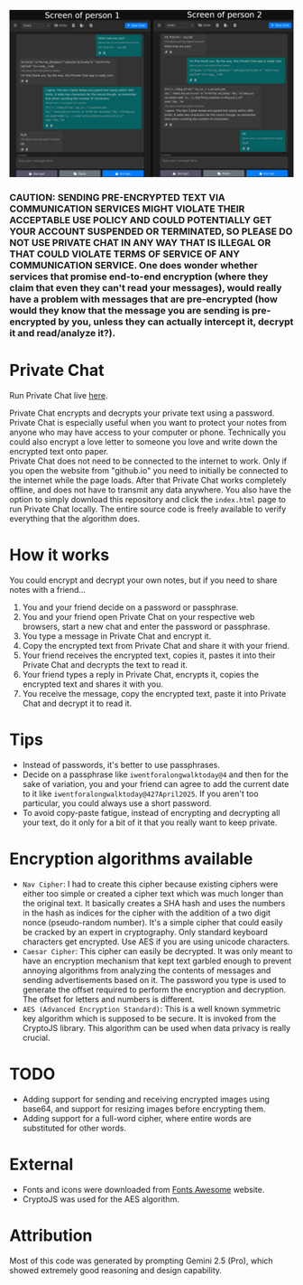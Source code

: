 ![Alt text](gallery/PrivateChatExample.png?raw=true "Sample screenshot Private Chat")  

### CAUTION: SENDING PRE-ENCRYPTED TEXT VIA COMMUNICATION SERVICES MIGHT VIOLATE THEIR ACCEPTABLE USE POLICY AND COULD POTENTIALLY GET YOUR ACCOUNT SUSPENDED OR TERMINATED, SO PLEASE DO NOT USE PRIVATE CHAT IN ANY WAY THAT IS ILLEGAL OR THAT COULD VIOLATE TERMS OF SERVICE OF ANY COMMUNICATION SERVICE. One does wonder whether services that promise end-to-end encryption (where they claim that even they can't read your messages), would really have a problem with messages that are pre-encrypted (how would they know that the message you are sending is pre-encrypted by you, unless they can actually intercept it, decrypt it and read/analyze it?).

# Private Chat
Run Private Chat live [here](https://nav9.github.io/privateChat/index.html).  
  
Private Chat encrypts and decrypts your private text using a password. Private Chat is especially useful when you want to protect your notes from anyone who may have access to your computer or phone. Technically you could also encrypt a love letter to someone you love and write down the encrypted text onto paper.    
Private Chat does not need to be connected to the internet to work. Only if you open the website from "github.io" you need to initially be connected to the internet while the page loads. After that Private Chat works completely offline, and does not have to transmit any data anywhere. You also have the option to simply download this repository and click the `index.html` page to run Private Chat locally. The entire source code is freely available to verify everything that the algorithm does.  
  
# How it works
You could encrypt and decrypt your own notes, but if you need to share notes with a friend...
1. You and your friend decide on a password or passphrase.  
2. You and your friend open Private Chat on your respective web browsers, start a new chat and enter the password or passphrase.  
3. You type a message in Private Chat and encrypt it.  
4. Copy the encrypted text from Private Chat and share it with your friend.  
5. Your friend receives the encrypted text, copies it, pastes it into their Private Chat and decrypts the text to read it.  
6. Your friend types a reply in Private Chat, encrypts it, copies the encrypted text and shares it with you.  
7. You receive the message, copy the encrypted text, paste it into Private Chat and decrypt it to read it.  
  
# Tips
* Instead of passwords, it's better to use passphrases.  
* Decide on a passphrase like `iwentforalongwalktoday@4` and then for the sake of variation, you and your friend can agree to add the current date to it like `iwentforalongwalktoday@427April2025`. If you aren't too particular, you could always use a short password.  
* To avoid copy-paste fatigue, instead of encrypting and decrypting all your text, do it only for a bit of it that you really want to keep private.  
  
# Encryption algorithms available
* `Nav Cipher`: I had to create this cipher because existing ciphers were either too simple or created a cipher text which was much longer than the original text. It basically creates a SHA hash and uses the numbers in the hash as indices for the cipher with the addition of a two digit nonce (pseudo-random number). It's a simple cipher that could easily be cracked by an expert in cryptography. Only standard keyboard characters get encrypted. Use AES if you are using unicode characters.     
* `Caesar Cipher`: This cipher can easily be decrypted. It was only meant to have an encryption mechanism that kept text garbled enough to prevent annoying algorithms from analyzing the contents of messages and sending advertisements based on it. The password you type is used to generate the offset required to perform the encryption and decryption. The offset for letters and numbers is different.  
* `AES (Advanced Encryption Standard)`: This is a well known symmetric key algorithm which is supposed to be secure. It is invoked from the CryptoJS library. This algorithm can be used when data privacy is really crucial.  
  
# TODO  
* Adding support for sending and receiving encrypted images using base64, and support for resizing images before encrypting them.  
* Adding support for a full-word cipher, where entire words are substituted for other words.  
    
# External
* Fonts and icons were downloaded from [Fonts Awesome](https://docs.fontawesome.com/web/setup/host-yourself/webfonts) website.  
* CryptoJS was used for the AES algorithm.  
  
# Attribution  
Most of this code was generated by prompting Gemini 2.5 (Pro), which showed extremely good reasoning and design capability.

